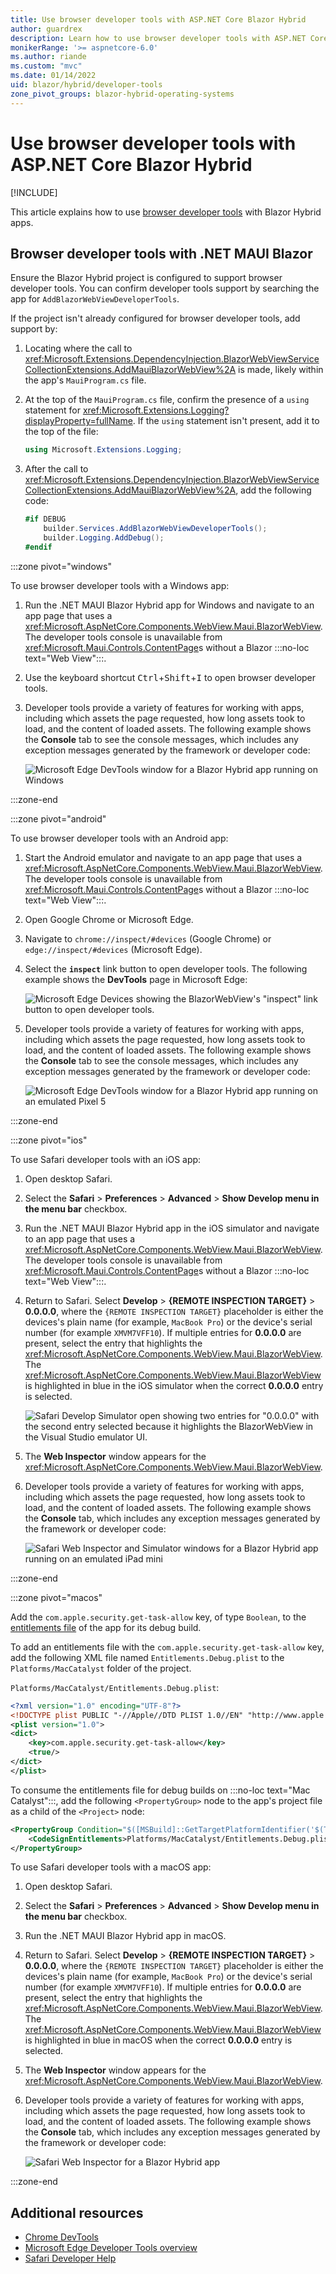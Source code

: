 ```yaml
---
title: Use browser developer tools with ASP.NET Core Blazor Hybrid
author: guardrex
description: Learn how to use browser developer tools with ASP.NET Core Blazor Hybrid apps.
monikerRange: '>= aspnetcore-6.0'
ms.author: riande
ms.custom: "mvc"
ms.date: 01/14/2022
uid: blazor/hybrid/developer-tools
zone_pivot_groups: blazor-hybrid-operating-systems
---
```

# Use browser developer tools with ASP.NET Core Blazor Hybrid

[!INCLUDE[](~/includes/not-latest-version.md)]

<!-- This topic drops loc for "Mac Catalyst" -->

This article explains how to use [browser developer tools](https://developer.mozilla.org/docs/Glossary/Developer_Tools) with Blazor Hybrid apps.

## Browser developer tools with .NET MAUI Blazor

Ensure the Blazor Hybrid project is configured to support browser developer tools. You can confirm developer tools support by searching the app for `AddBlazorWebViewDeveloperTools`.

If the project isn't already configured for browser developer tools, add support by:

1. Locating where the call to <xref:Microsoft.Extensions.DependencyInjection.BlazorWebViewServiceCollectionExtensions.AddMauiBlazorWebView%2A> is made, likely within the app's `MauiProgram.cs` file.
1. At the top of the `MauiProgram.cs` file, confirm the presence of a `using` statement for <xref:Microsoft.Extensions.Logging?displayProperty=fullName>. If the `using` statement isn't present, add it to the top of the file:

   ```csharp
   using Microsoft.Extensions.Logging;
   ```

1. After the call to <xref:Microsoft.Extensions.DependencyInjection.BlazorWebViewServiceCollectionExtensions.AddMauiBlazorWebView%2A>, add the following code:

   ```csharp
   #if DEBUG
       builder.Services.AddBlazorWebViewDeveloperTools();
       builder.Logging.AddDebug();
   #endif
   ```

:::zone pivot="windows"

To use browser developer tools with a Windows app:

1. Run the .NET MAUI Blazor Hybrid app for Windows and navigate to an app page that uses a <xref:Microsoft.AspNetCore.Components.WebView.Maui.BlazorWebView>. The developer tools console is unavailable from <xref:Microsoft.Maui.Controls.ContentPage>s without a Blazor :::no-loc text="Web View":::.
1. Use the keyboard shortcut <kbd>Ctrl</kbd>+<kbd>Shift</kbd>+<kbd>I</kbd> to open browser developer tools.
1. Developer tools provide a variety of features for working with apps, including which assets the page requested, how long assets took to load, and the content of loaded assets. The following example shows the **Console** tab to see the console messages, which includes any exception messages generated by the framework or developer code:

   ![Microsoft Edge DevTools window for a Blazor Hybrid app running on Windows](~/blazor/hybrid/developer-tools/_static/edge2.png)

:::zone-end

:::zone pivot="android"

To use browser developer tools with an Android app:

1. Start the Android emulator and navigate to an app page that uses a <xref:Microsoft.AspNetCore.Components.WebView.Maui.BlazorWebView>. The developer tools console is unavailable from <xref:Microsoft.Maui.Controls.ContentPage>s without a Blazor :::no-loc text="Web View":::.
1. Open Google Chrome or Microsoft Edge.
1. Navigate to `chrome://inspect/#devices` (Google Chrome) or `edge://inspect/#devices` (Microsoft Edge).
1. Select the **`inspect`** link button to open developer tools. The following example shows the **DevTools** page in Microsoft Edge:

   ![Microsoft Edge Devices showing the BlazorWebView's "inspect" link button to open developer tools.](~/blazor/hybrid/developer-tools/_static/android.png)

1. Developer tools provide a variety of features for working with apps, including which assets the page requested, how long assets took to load, and the content of loaded assets. The following example shows the **Console** tab to see the console messages, which includes any exception messages generated by the framework or developer code:

   ![Microsoft Edge DevTools window for a Blazor Hybrid app running on an emulated Pixel 5](~/blazor/hybrid/developer-tools/_static/edge1.png)

:::zone-end

:::zone pivot="ios"

To use Safari developer tools with an iOS app:

1. Open desktop Safari.
1. Select the **Safari** > **Preferences** > **Advanced** > **Show Develop menu in the menu bar** checkbox.
1. Run the .NET MAUI Blazor Hybrid app in the iOS simulator and navigate to an app page that uses a <xref:Microsoft.AspNetCore.Components.WebView.Maui.BlazorWebView>. The developer tools console is unavailable from <xref:Microsoft.Maui.Controls.ContentPage>s without a Blazor :::no-loc text="Web View":::.
1. Return to Safari. Select **Develop** > **{REMOTE INSPECTION TARGET}** > **0.0.0.0**, where the `{REMOTE INSPECTION TARGET}` placeholder is either the devices's plain name (for example, `MacBook Pro`) or the device's serial number (for example `XMVM7VFF10`). If multiple entries for **0.0.0.0** are present, select the entry that highlights the <xref:Microsoft.AspNetCore.Components.WebView.Maui.BlazorWebView>. The <xref:Microsoft.AspNetCore.Components.WebView.Maui.BlazorWebView> is highlighted in blue in the iOS simulator when the correct **0.0.0.0** entry is selected.

   ![Safari Develop Simulator open showing two entries for "0.0.0.0" with the second entry selected because it highlights the BlazorWebView in the Visual Studio emulator UI.](~/blazor/hybrid/developer-tools/_static/ios.png)

1. The **Web Inspector** window appears for the <xref:Microsoft.AspNetCore.Components.WebView.Maui.BlazorWebView>.
1. Developer tools provide a variety of features for working with apps, including which assets the page requested, how long assets took to load, and the content of loaded assets. The following example shows the **Console** tab, which includes any exception messages generated by the framework or developer code:

   ![Safari Web Inspector and Simulator windows for a Blazor Hybrid app running on an emulated iPad mini](~/blazor/hybrid/developer-tools/_static/safari1.png)

:::zone-end

:::zone pivot="macos"

<!-- On macOS, XML files use 4-space indents. Also, the PU uses 4-space indents in the .NET MAUI template file. -->

Add the `com.apple.security.get-task-allow` key, of type `Boolean`, to the [entitlements file](/dotnet/maui/ios/entitlements) of the app for its debug build.

To add an entitlements file with the `com.apple.security.get-task-allow` key, add the following XML file named `Entitlements.Debug.plist` to the `Platforms/MacCatalyst` folder of the project.

`Platforms/MacCatalyst/Entitlements.Debug.plist`:

```xml
<?xml version="1.0" encoding="UTF-8"?>
<!DOCTYPE plist PUBLIC "-//Apple//DTD PLIST 1.0//EN" "http://www.apple.com/DTDs/PropertyList-1.0.dtd">
<plist version="1.0">
<dict>
    <key>com.apple.security.get-task-allow</key>
    <true/>
</dict>
</plist>
```

To consume the entitlements file for debug builds on :::no-loc text="Mac Catalyst":::, add the following `<PropertyGroup>` node to the app's project file as a child of the `<Project>` node:

```xml
<PropertyGroup Condition="$([MSBuild]::GetTargetPlatformIdentifier('$(TargetFramework)')) == 'maccatalyst' and '$(Configuration)' == 'Debug'">
    <CodeSignEntitlements>Platforms/MacCatalyst/Entitlements.Debug.plist</CodeSignEntitlements>
</PropertyGroup>
```

To use Safari developer tools with a macOS app:

1. Open desktop Safari.
1. Select the **Safari** > **Preferences** > **Advanced** > **Show Develop menu in the menu bar** checkbox.
1. Run the .NET MAUI Blazor Hybrid app in macOS.
1. Return to Safari. Select **Develop** > **{REMOTE INSPECTION TARGET}** > **0.0.0.0**, where the `{REMOTE INSPECTION TARGET}` placeholder is either the devices's plain name (for example, `MacBook Pro`) or the device's serial number (for example `XMVM7VFF10`). If multiple entries for **0.0.0.0** are present, select the entry that highlights the <xref:Microsoft.AspNetCore.Components.WebView.Maui.BlazorWebView>. The <xref:Microsoft.AspNetCore.Components.WebView.Maui.BlazorWebView> is highlighted in blue in macOS when the correct **0.0.0.0** entry is selected.
1. The **Web Inspector** window appears for the <xref:Microsoft.AspNetCore.Components.WebView.Maui.BlazorWebView>.
1. Developer tools provide a variety of features for working with apps, including which assets the page requested, how long assets took to load, and the content of loaded assets. The following example shows the **Console** tab, which includes any exception messages generated by the framework or developer code:

   ![Safari Web Inspector for a Blazor Hybrid app](~/blazor/hybrid/developer-tools/_static/safari2.png)

:::zone-end

## Additional resources

* [Chrome DevTools](https://developer.chrome.com/docs/devtools/)
* [Microsoft Edge Developer Tools overview](/microsoft-edge/devtools-guide-chromium/)
* [Safari Developer Help](https://support.apple.com/guide/safari-developer/welcome/mac)
